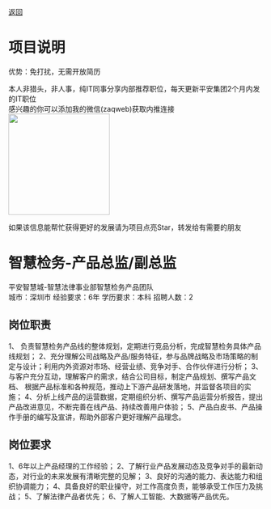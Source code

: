 [返回](../)

# 项目说明

优势：免打扰，无需开放简历

本人非猎头，非人事，纯IT同事分享内部推荐职位，每天更新平安集团2个月内发的IT职位  
感兴趣的你可以添加我的微信(zaqweb)获取内推连接  
<img src="https://github.com/zaqweb/PA-IT-JOBS/blob/master/WechatICode.jpeg"  height="200" width="200">

如果该信息能帮忙获得更好的发展请为项目点亮Star，转发给有需要的朋友

# 智慧检务-产品总监/副总监
平安智慧城-智慧法律事业部智慧检务产品团队  
城市：深圳市 经验要求：6年 学历要求：本科  招聘人数：2

## 岗位职责
1、 负责智慧检务产品线的整体规划，定期进行竞品分析，完成智慧检务具体产品线规划；
2、充分理解公司战略及产品/服务特征，参与品牌战略及市场策略的制定与设计；利用内外资源对市场、经营业绩、竞争对手、合作伙伴进行分析；
3、与客户充分互动，理解客户的需求，结合公司目标，制定产品规划、撰写产品文档、 根据产品标准和各种规范，推动上下游产品研发落地，并监督各项目的实施；
4、分析上线产品的运营数据，定期组织分析、撰写产品运营分析报告，提出产品改进意见，不断完善在线产品、持续改善用户体验；
5、产品白皮书、产品操作手册的编写及宣讲，帮助外部客户更好理解产品理念。

## 岗位要求
1、6年以上产品经理的工作经验；
2、了解行业产品发展动态及竞争对手的最新动态，对行业的未来发展有清晰完整的见解；
3、良好的沟通的能力、表达能力和组织协调能力；
4、具备良好的职业操守，对工作高度负责，能够承受工作压力及挑战；
5、了解法律产品者优先；
6、了解人工智能、大数据等产品优先。




